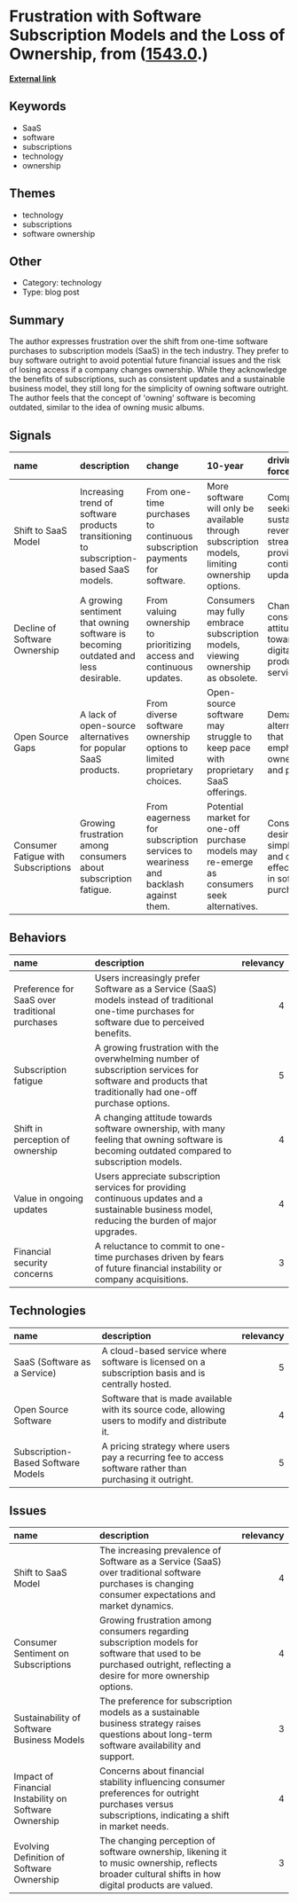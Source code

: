 # __Frustration with Software Subscription Models and the Loss of Ownership__, from ([1543.0](https://kghosh.substack.com/p/1543.0).)

__[External link](https://news.ycombinator.com/item?id=34041962)__



## Keywords

* SaaS
* software
* subscriptions
* technology
* ownership

## Themes

* technology
* subscriptions
* software ownership

## Other

* Category: technology
* Type: blog post

## Summary

The author expresses frustration over the shift from one-time software purchases to subscription models (SaaS) in the tech industry. They prefer to buy software outright to avoid potential future financial issues and the risk of losing access if a company changes ownership. While they acknowledge the benefits of subscriptions, such as consistent updates and a sustainable business model, they still long for the simplicity of owning software outright. The author feels that the concept of 'owning' software is becoming outdated, similar to the idea of owning music albums.

## Signals

| name                                | description                                                                            | change                                                                           | 10-year                                                                                       | driving-force                                                                   |   relevancy |
|:------------------------------------|:---------------------------------------------------------------------------------------|:---------------------------------------------------------------------------------|:----------------------------------------------------------------------------------------------|:--------------------------------------------------------------------------------|------------:|
| Shift to SaaS Model                 | Increasing trend of software products transitioning to subscription-based SaaS models. | From one-time purchases to continuous subscription payments for software.        | More software will only be available through subscription models, limiting ownership options. | Companies seeking sustainable revenue streams and providing continuous updates. |           4 |
| Decline of Software Ownership       | A growing sentiment that owning software is becoming outdated and less desirable.      | From valuing ownership to prioritizing access and continuous updates.            | Consumers may fully embrace subscription models, viewing ownership as obsolete.               | Changing consumer attitudes towards digital products and services.              |           5 |
| Open Source Gaps                    | A lack of open-source alternatives for popular SaaS products.                          | From diverse software ownership options to limited proprietary choices.          | Open-source software may struggle to keep pace with proprietary SaaS offerings.               | Demand for alternatives that emphasize ownership and privacy.                   |           3 |
| Consumer Fatigue with Subscriptions | Growing frustration among consumers about subscription fatigue.                        | From eagerness for subscription services to weariness and backlash against them. | Potential market for one-off purchase models may re-emerge as consumers seek alternatives.    | Consumer desire for simplicity and cost-effectiveness in software purchasing.   |           4 |

## Behaviors

| name                                           | description                                                                                                                                            |   relevancy |
|:-----------------------------------------------|:-------------------------------------------------------------------------------------------------------------------------------------------------------|------------:|
| Preference for SaaS over traditional purchases | Users increasingly prefer Software as a Service (SaaS) models instead of traditional one-time purchases for software due to perceived benefits.        |           4 |
| Subscription fatigue                           | A growing frustration with the overwhelming number of subscription services for software and products that traditionally had one-off purchase options. |           5 |
| Shift in perception of ownership               | A changing attitude towards software ownership, with many feeling that owning software is becoming outdated compared to subscription models.           |           4 |
| Value in ongoing updates                       | Users appreciate subscription services for providing continuous updates and a sustainable business model, reducing the burden of major upgrades.       |           4 |
| Financial security concerns                    | A reluctance to commit to one-time purchases driven by fears of future financial instability or company acquisitions.                                  |           3 |

## Technologies

| name                               | description                                                                                               |   relevancy |
|:-----------------------------------|:----------------------------------------------------------------------------------------------------------|------------:|
| SaaS (Software as a Service)       | A cloud-based service where software is licensed on a subscription basis and is centrally hosted.         |           5 |
| Open Source Software               | Software that is made available with its source code, allowing users to modify and distribute it.         |           4 |
| Subscription-Based Software Models | A pricing strategy where users pay a recurring fee to access software rather than purchasing it outright. |           5 |

## Issues

| name                                                  | description                                                                                                                                                        |   relevancy |
|:------------------------------------------------------|:-------------------------------------------------------------------------------------------------------------------------------------------------------------------|------------:|
| Shift to SaaS Model                                   | The increasing prevalence of Software as a Service (SaaS) over traditional software purchases is changing consumer expectations and market dynamics.               |           4 |
| Consumer Sentiment on Subscriptions                   | Growing frustration among consumers regarding subscription models for software that used to be purchased outright, reflecting a desire for more ownership options. |           4 |
| Sustainability of Software Business Models            | The preference for subscription models as a sustainable business strategy raises questions about long-term software availability and support.                      |           3 |
| Impact of Financial Instability on Software Ownership | Concerns about financial stability influencing consumer preferences for outright purchases versus subscriptions, indicating a shift in market needs.               |           4 |
| Evolving Definition of Software Ownership             | The changing perception of software ownership, likening it to music ownership, reflects broader cultural shifts in how digital products are valued.                |           3 |